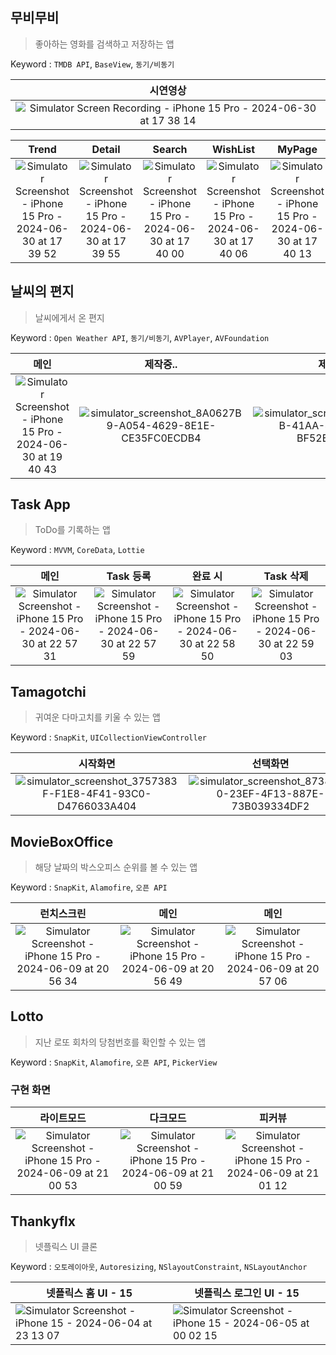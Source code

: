 ## 무비무비
> 좋아하는 영화를 검색하고 저장하는 앱

Keyword : `TMDB API`, `BaseView`, `동기/비동기`

|시연영상|
|:--:|
| ![Simulator Screen Recording - iPhone 15 Pro - 2024-06-30 at 17 38 14](https://github.com/Hminchae/UIKitAndCodebase/assets/103357078/8549a589-3e22-4c87-9f75-faa5e0c7900f) |

Trend|Detail|Search|WishList|MyPage
|:--:|:--:|:--:|:--:|:--:|
![Simulator Screenshot - iPhone 15 Pro - 2024-06-30 at 17 39 52](https://github.com/Hminchae/UIKitAndCodebase/assets/103357078/bbaa14fc-6a5e-45a5-bd06-99c86f5d64b2) | ![Simulator Screenshot - iPhone 15 Pro - 2024-06-30 at 17 39 55](https://github.com/Hminchae/UIKitAndCodebase/assets/103357078/d4748101-3c2d-4249-b4f8-eaaae60326b7) | ![Simulator Screenshot - iPhone 15 Pro - 2024-06-30 at 17 40 00](https://github.com/Hminchae/UIKitAndCodebase/assets/103357078/e9103d6d-f1e6-40de-bc11-93f56711bddf) | ![Simulator Screenshot - iPhone 15 Pro - 2024-06-30 at 17 40 06](https://github.com/Hminchae/UIKitAndCodebase/assets/103357078/968826d7-7d40-4929-ad94-169567949a01) | ![Simulator Screenshot - iPhone 15 Pro - 2024-06-30 at 17 40 13](https://github.com/Hminchae/UIKitAndCodebase/assets/103357078/00284a6a-3267-4f0d-b257-77f291f0fe48)

## 날씨의 편지
> 날씨에게서 온 편지

Keyword : `Open Weather API`, `동기/비동기`, `AVPlayer`, `AVFoundation`

|메인|제작중..|제작중..|
|:--:|:--:|:--:|
|![Simulator Screenshot - iPhone 15 Pro - 2024-06-30 at 19 40 43](https://github.com/Hminchae/UIKitAndCodebase/assets/103357078/f40a6bff-b56b-4da5-a15b-bb0667af10b3)|![simulator_screenshot_8A0627B9-A054-4629-8E1E-CE35FC0ECDB4](https://github.com/Hminchae/UIKitAndCodebase/assets/103357078/05869c87-b542-4881-994a-3efe5a884273)| ![simulator_screenshot_EE418DAB-41AA-4D19-8011-BF52B5F2E9E1](https://github.com/Hminchae/UIKitAndCodebase/assets/103357078/8c90f6e1-2bf2-40a4-bc5d-cb33516b97e0)

## Task App
> ToDo를 기록하는 앱

Keyword : `MVVM`, `CoreData`, `Lottie`

|메인|Task 등록|완료 시|Task 삭제|
|:--:|:--:|:--:|:--:|
![Simulator Screenshot - iPhone 15 Pro - 2024-06-30 at 22 57 31](https://github.com/Hminchae/UIKitAndCodebase/assets/103357078/d904c242-60d8-4f8c-8035-6d927b3e060d) | ![Simulator Screenshot - iPhone 15 Pro - 2024-06-30 at 22 57 59](https://github.com/Hminchae/UIKitAndCodebase/assets/103357078/de461ac7-a56d-4a5f-bb8b-a705c914a053) | ![Simulator Screenshot - iPhone 15 Pro - 2024-06-30 at 22 58 50](https://github.com/Hminchae/UIKitAndCodebase/assets/103357078/bdc857b2-3d5e-40a2-bd43-308734eceb13) | ![Simulator Screenshot - iPhone 15 Pro - 2024-06-30 at 22 59 03](https://github.com/Hminchae/UIKitAndCodebase/assets/103357078/b8043a81-f23e-44ae-bb45-31f4e07f06a8)


## Tamagotchi
> 귀여운 다마고치를 키울 수 있는 앱

Keyword : `SnapKit`, `UICollectionViewController`

시작화면|선택화면|메인화면|설정화면
|:--:|:--:|:--:|:--:|
![simulator_screenshot_3757383F-F1E8-4F41-93C0-D4766033A404](https://github.com/Hminchae/UIKitAndCodebase/assets/103357078/a943b781-b367-4748-b088-0bb01e5bff6f) | ![simulator_screenshot_8738D7B0-23EF-4F13-887E-73B039334DF2](https://github.com/Hminchae/UIKitAndCodebase/assets/103357078/bfc9db17-8571-4619-a0a2-c3b21f4707b1) | ![simulator_screenshot_FBF792DE-5E45-4327-855A-F22E1EF5CE90](https://github.com/Hminchae/UIKitAndCodebase/assets/103357078/1a08509c-bfe0-463b-8965-7df7e2ab6ff1) | ![simulator_screenshot_D25F8DA4-C6F1-4CC9-92E0-2AD1C5C5E579](https://github.com/Hminchae/UIKitAndCodebase/assets/103357078/f116302b-7804-445d-a1e5-8ca8ebda0ec3)

## MovieBoxOffice
> 해당 날짜의 박스오피스 순위를 볼 수 있는 앱

Keyword : `SnapKit`, `Alamofire`, `오픈 API`

런치스크린 | 메인 | 메인
|:--:|:--:|:--:|
![Simulator Screenshot - iPhone 15 Pro - 2024-06-09 at 20 56 34](https://github.com/Hminchae/UIKitAndCodebase/assets/103357078/b0a48296-0753-409e-b62b-a9d4de7f6964) | ![Simulator Screenshot - iPhone 15 Pro - 2024-06-09 at 20 56 49](https://github.com/Hminchae/UIKitAndCodebase/assets/103357078/22d34e17-d5e3-4d89-83ce-4f92470e4bb2) | ![Simulator Screenshot - iPhone 15 Pro - 2024-06-09 at 20 57 06](https://github.com/Hminchae/UIKitAndCodebase/assets/103357078/f08fe8ae-4005-4c83-b76b-d78861eab53e)

## Lotto
> 지난 로또 회차의 당첨번호를 확인할 수 있는 앱

Keyword : `SnapKit`, `Alamofire`, `오픈 API`, `PickerView`

### 구현 화면
라이트모드|다크모드|피커뷰
|:--:|:--:|:--:|
![Simulator Screenshot - iPhone 15 Pro - 2024-06-09 at 21 00 53](https://github.com/Hminchae/UIKitAndCodebase/assets/103357078/efb48293-c070-46a8-8c86-b6e695608c18) | ![Simulator Screenshot - iPhone 15 Pro - 2024-06-09 at 21 00 59](https://github.com/Hminchae/UIKitAndCodebase/assets/103357078/9f462f14-3a8f-4a4e-aa4c-1c9c8be4b0c1) | ![Simulator Screenshot - iPhone 15 Pro - 2024-06-09 at 21 01 12](https://github.com/Hminchae/UIKitAndCodebase/assets/103357078/f3fa21c3-5298-4e16-9a78-9e57824c011a)
 
## Thankyflx
> 넷플릭스 UI 클론

Keyword : `오토레이아웃`, `Autoresizing`, `NSlayoutConstraint`, `NSLayoutAnchor`

|넷플릭스 홈 UI - 15|넷플릭스 로그인 UI - 15|
|--|--|
![Simulator Screenshot - iPhone 15 - 2024-06-04 at 23 13 07](https://github.com/Hminchae/UIKitAndCodebase/assets/103357078/4f5ac1d9-aa2c-4dd8-a278-3b203d5872d8) | ![Simulator Screenshot - iPhone 15 - 2024-06-05 at 00 02 15](https://github.com/Hminchae/UIKitAndCodebase/assets/103357078/5c4080f8-b17f-4041-b971-e1befabddfa9)

